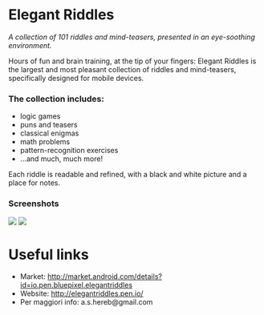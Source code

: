 # Elegant Riddles #
_A collection of 101 riddles and mind-teasers, presented in an eye-soothing environment._


Hours of fun and brain training, at the tip of your fingers: Elegant Riddles is the largest and most pleasant collection of riddles and mind-teasers, specifically designed for mobile devices.

### The collection includes: ###
  * logic games
  * puns and teasers
  * classical enigmas
  * math problems
  * pattern-recognition exercises
  * ...and much, much more!

Each riddle is readable and refined, with a black and white picture and a place for notes.

### Screenshots ###
<img src='http://dl.dropbox.com/u/12706770/ElegantRiddles/Market/screenshot_1.png'> <img src='http://dl.dropbox.com/u/12706770/ElegantRiddles/Market/screenshot_2.png'>

<h1>Useful links</h1>
<ul><li>Market:  <a href='http://market.android.com/details?id=io.pen.bluepixel.elegantriddles'>http://market.android.com/details?id=io.pen.bluepixel.elegantriddles</a>
</li><li>Website: <a href='http://elegantriddles.pen.io/'>http://elegantriddles.pen.io/</a>
</li><li>Per maggiori info: a.s.hereb@gmail.com